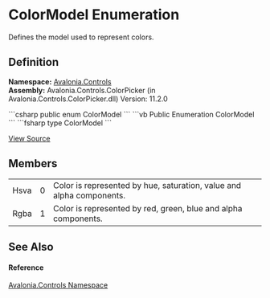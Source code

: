 # ColorModel Enumeration


Defines the model used to represent colors.



## Definition
**Namespace:** <a href="N_Avalonia_Controls">Avalonia.Controls</a>  
**Assembly:** Avalonia.Controls.ColorPicker (in Avalonia.Controls.ColorPicker.dll) Version: 11.2.0

<Tabs groupId="api-code-preview">
<TabItem value="csharp" label="C#">
```csharp
public enum ColorModel
```
</TabItem>
<TabItem value="vb" label="VB">
```vb
Public Enumeration ColorModel
```
</TabItem>
<TabItem value="fsharp" label="F#">
```fsharp
type ColorModel
```
</TabItem>
</Tabs>



<a href="https://github.com/AvaloniaUI/Avalonia/tree/master/src/Avalonia.Controls.ColorPicker/ColorModel.cs" title="View the source code">View Source</a>



## Members
<table>
<tr>
<td>Hsva</td>
<td>0</td>
<td>Color is represented by hue, saturation, value and alpha components.</td>
</tr>
<tr>
<td>Rgba</td>
<td>1</td>
<td>Color is represented by red, green, blue and alpha components.</td>
</tr>
</table>

## See Also


#### Reference
<a href="N_Avalonia_Controls">Avalonia.Controls Namespace</a>  

